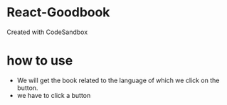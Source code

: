 # React-Goodbook
Created with CodeSandbox
# how to use 
- We will get the book related to the language of which we click on the button.
- we have to click a button 

